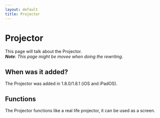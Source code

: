 ```yaml
---
layout: default
title: Projector
---
```


# Projector
This page will talk about the Projector.\
***Note**: This page might be movee when doing the rewriting.*

## When was it added?
The Projector was added in 1.8.0/1.8.1 (iOS and iPadOS).

## Functions
The Projector functions like a real life projector, it can be used as a screen.
